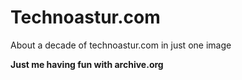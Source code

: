 # Technoastur.com

About a decade of technoastur.com in just one image

**Just me having fun with archive.org**

